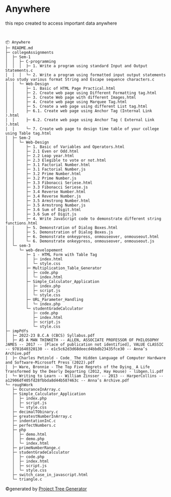 # Anywhere
this repo created to access important data anywhere





<!--
📦 Anywhere<br>
├─ README.md<br>
├─ collegeAssignments<br>
│  ├─ Sem-1<br>
│  │  ├─ C-programming<br>
│  │  │  ├─ [1. Write a program using standard Input and Output Statements.c](https://github.com/5wapnilmore/Anywhere/blob/main/collegeAssignments/Sem-1/C-programming/1.%20Write%20a%20program%20using%20standard%20Input%20and%20Output%20Statements.c)<br>
│  │  │  └─ [2. Write a program using formatted input output statements also study various format String and Escape sequence characters.c](https://github.com/5wapnilmore/Anywhere/blob/main/collegeAssignments/Sem-1/C-programming/2.%20Write%20a%20program%20using%20formatted%20input%20output%20statements%20also%20study%20various%20format%20String%20and%20Escape%20sequence%20characters.c)<br>
│  │  └─ Web-Design<br>
│  │     ├─ [1. Basic of HTML Page Practical.html](https://github.com/5wapnilmore/Anywhere/blob/main/collegeAssignments/Sem-1/Web-Design/1.%20Basic%20of%20HTML%20Page%20Practical.html)<br>
│  │     ├─ 2. Create web page using Different Formatting tag.html<br>
│  │     ├─ 3. Create Web page with different Images.html<br>
│  │     ├─ 4. Create web page using Marquee Tag.html<br>
│  │     ├─ 5. Create a web page using different List tag.html<br>
│  │     ├─ 6.1. Create web page using Anchor Tag (Internal Link ).html<br>
│  │     ├─ 6.2. Create web page using Anchor Tag ( External Link ).html<br>
│  │     └─ 7. Create web page to design time table of your college using Table tag.html<br>
│  ├─ Sem-2<br>
│  │  └─ Web-Design<br>
│  │     ├─ 1. Basic of Variables and Operators.html<br>
│  │     ├─ 2.1 Even or Odd.html<br>
│  │     ├─ 2.2 Leap year.html<br>
│  │     ├─ 2.3 Elegible to vote or not.html<br>
│  │     ├─ 3.1 Factorial Number.html<br>
│  │     ├─ 3.1 Factorial Number.js<br>
│  │     ├─ 3.2 Prime Number.html<br>
│  │     ├─ 3.2 Prime Number.js<br>
│  │     ├─ 3.3 Fibonacci Seriese.html<br>
│  │     ├─ 3.3 Fibonacci Seriese.js<br>
│  │     ├─ 3.4 Reverse Number.html<br>
│  │     ├─ 3.4 Reverse Number.js<br>
│  │     ├─ 3.5 Armstrong Number.html<br>
│  │     ├─ 3.5 Armstrong Number.js<br>
│  │     ├─ 3.6 Sum of Digit.html<br>
│  │     ├─ 3.6 Sum of Digit.js<br>
│  │     ├─ 4. Write JavaScript code to demonstrate different string functions.html<br>
│  │     ├─ 5. Demonstration of Dialog Boxes.html<br>
│  │     ├─ 5. Demonstration of Dialog Boxes.js<br>
│  │     ├─ 6. Demonstrate onkeypress, onmouseover, onmouseout.html<br>
│  │     └─ 6. Demonstrate onkeypress, onmouseover, onmouseout.js<br>
│  └─ sem-3<br>
│     └─ web-developement<br>
│        ├─ 1 - HTML Form with Table Tag<br>
│        │  ├─ index.html<br>
│        │  └─ style.css<br>
│        ├─ Multiplication_Table_Generator<br>
│        │  ├─ code.php<br>
│        │  └─ index.html<br>
│        ├─ Simple_Calculator_Application<br>
│        │  ├─ index.php<br>
│        │  ├─ script.js<br>
│        │  └─ style.css<br>
│        ├─ URL_Parameter_Handling<br>
│        │  └─ index.php<br>
│        └─ studentGradeCalculator<br>
│           ├─ code.php<br>
│           ├─ index.html<br>
│           ├─ script.js<br>
│           └─ style.css<br>
├─ impPdfs<br>
│  ├─ 2022-23 B.C.A (CBCS) Syllabus.pdf<br>
│  ├─ AS A MAN THINKETH -- ALLEN, ASSOCIATE PROFESSOR OF PHILOSOPHY JAMES -- 2017 -- [Place of publication not identified], VALUE CLASSIC -- 9781640320130 -- e1c5c62d3d68deecd4bbdb23435fce30 -- Anna’s Archive.pdf<br>
│  ├─ Charles Petzold - Code_ The Hidden Language of Computer Hardware and Software-Microsoft Press (2022).pdf<br>
│  ├─ Ware, Bronnie - The Top Five Regrets of the Dying_ A Life Transformed by the Dearly Departing (2012, Hay House) - libgen.li.pdf<br>
│  └─ Writing to Learn -- William Zinsser -- 2013 -- HarperCollins -- a12906df405fd28fbbda8d44b587463c -- Anna’s Archive.pdf<br>
└─ roughWork<br>
   ├─ OccuranceInArray.c<br>
   ├─ Simple_Calculator_Application<br>
   │  ├─ index.php<br>
   │  ├─ script.js<br>
   │  └─ style.css<br>
   ├─ decimalTObinary.c<br>
   ├─ greatestNumberInArray.c<br>
   ├─ indentationInC.c<br>
   ├─ perfectNumbers.c<br>
   ├─ php<br>
   │  ├─ demo.html<br>
   │  ├─ demo.php<br>
   │  └─ index.html<br>
   ├─ primeNumberRange.c<br>
   ├─ studentGradeCalculator<br>
   │  ├─ code.php<br>
   │  ├─ index.html<br>
   │  ├─ script.js<br>
   │  └─ style.css<br>
   ├─ switch_case_in_javascript.html<br>
   └─ triangle.c<br>
-->
```


📦 Anywhere
├─ README.md
├─ collegeAssignments
│  ├─ Sem-1
│  │  ├─ C-programming
│  │  │  ├─ 1. Write a program using standard Input and Output Statements.c
│  │  │  └─ 2. Write a program using formatted input output statements also study various format String and Escape sequence characters.c
│  │  └─ Web-Design
│  │     ├─ 1. Basic of HTML Page Practical.html
│  │     ├─ 2. Create web page using Different Formatting tag.html
│  │     ├─ 3. Create Web page with different Images.html
│  │     ├─ 4. Create web page using Marquee Tag.html
│  │     ├─ 5. Create a web page using different List tag.html
│  │     ├─ 6.1. Create web page using Anchor Tag (Internal Link ).html
│  │     ├─ 6.2. Create web page using Anchor Tag ( External Link ).html
│  │     └─ 7. Create web page to design time table of your college using Table tag.html
│  ├─ Sem-2
│  │  └─ Web-Design
│  │     ├─ 1. Basic of Variables and Operators.html
│  │     ├─ 2.1 Even or Odd.html
│  │     ├─ 2.2 Leap year.html
│  │     ├─ 2.3 Elegible to vote or not.html
│  │     ├─ 3.1 Factorial Number.html
│  │     ├─ 3.1 Factorial Number.js
│  │     ├─ 3.2 Prime Number.html
│  │     ├─ 3.2 Prime Number.js
│  │     ├─ 3.3 Fibonacci Seriese.html
│  │     ├─ 3.3 Fibonacci Seriese.js
│  │     ├─ 3.4 Reverse Number.html
│  │     ├─ 3.4 Reverse Number.js
│  │     ├─ 3.5 Armstrong Number.html
│  │     ├─ 3.5 Armstrong Number.js
│  │     ├─ 3.6 Sum of Digit.html
│  │     ├─ 3.6 Sum of Digit.js
│  │     ├─ 4. Write JavaScript code to demonstrate different string functions.html
│  │     ├─ 5. Demonstration of Dialog Boxes.html
│  │     ├─ 5. Demonstration of Dialog Boxes.js
│  │     ├─ 6. Demonstrate onkeypress, onmouseover, onmouseout.html
│  │     └─ 6. Demonstrate onkeypress, onmouseover, onmouseout.js
│  └─ sem-3
│     └─ web-developement
│        ├─ 1 - HTML Form with Table Tag
│        │  ├─ index.html
│        │  └─ style.css
│        ├─ Multiplication_Table_Generator
│        │  ├─ code.php
│        │  └─ index.html
│        ├─ Simple_Calculator_Application
│        │  ├─ index.php
│        │  ├─ script.js
│        │  └─ style.css
│        ├─ URL_Parameter_Handling
│        │  └─ index.php
│        └─ studentGradeCalculator
│           ├─ code.php
│           ├─ index.html
│           ├─ script.js
│           └─ style.css
├─ impPdfs
│  ├─ 2022-23 B.C.A (CBCS) Syllabus.pdf
│  ├─ AS A MAN THINKETH -- ALLEN, ASSOCIATE PROFESSOR OF PHILOSOPHY JAMES -- 2017 -- [Place of publication not identified], VALUE CLASSIC -- 9781640320130 -- e1c5c62d3d68deecd4bbdb23435fce30 -- Anna’s Archive.pdf
│  ├─ Charles Petzold - Code_ The Hidden Language of Computer Hardware and Software-Microsoft Press (2022).pdf
│  ├─ Ware, Bronnie - The Top Five Regrets of the Dying_ A Life Transformed by the Dearly Departing (2012, Hay House) - libgen.li.pdf
│  └─ Writing to Learn -- William Zinsser -- 2013 -- HarperCollins -- a12906df405fd28fbbda8d44b587463c -- Anna’s Archive.pdf
└─ roughWork
   ├─ OccuranceInArray.c
   ├─ Simple_Calculator_Application
   │  ├─ index.php
   │  ├─ script.js
   │  └─ style.css
   ├─ decimalTObinary.c
   ├─ greatestNumberInArray.c
   ├─ indentationInC.c
   ├─ perfectNumbers.c
   ├─ php
   │  ├─ demo.html
   │  ├─ demo.php
   │  └─ index.html
   ├─ primeNumberRange.c
   ├─ studentGradeCalculator
   │  ├─ code.php
   │  ├─ index.html
   │  ├─ script.js
   │  └─ style.css
   ├─ switch_case_in_javascript.html
   └─ triangle.c
```
©generated by [Project Tree Generator](https://woochanleee.github.io/project-tree-generator)

